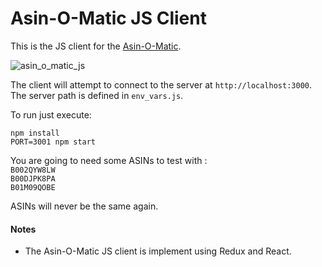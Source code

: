 # Asin-O-Matic JS Client

This is the JS client for the [Asin-O-Matic](https://github.com/juriewessels/asin_o_matic).

![asin_o_matic_js](https://user-images.githubusercontent.com/6413273/28636358-bb75b5a8-71f2-11e7-9d41-2f721f8d77a4.gif)

The client will attempt to connect to the server at `http://localhost:3000`.
The server path is defined in `env_vars.js`.

To run just execute:

`npm install`
<br />
`PORT=3001 npm start`

You are going to need some ASINs to test with :
<br />
`B002QYW8LW`
<br />
`B00DJPK8PA`
<br />
`B01M09QOBE`

ASINs will never be the same again.

#### Notes
- The Asin-O-Matic JS client is implement using Redux and React.
